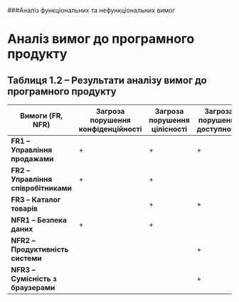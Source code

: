 ###Аналіз функціональних та нефункціональних вимог

# Аналіз вимог до програмного продукту

## Таблиця 1.2 – Результати аналізу вимог до програмного продукту

| **Вимоги (FR, NFR)**                     | **Загроза порушення конфіденційності** | **Загроза порушення цілісності** | **Загроза порушення доступності** |
|-----------------------------------------|---------------------------------------|----------------------------------|-----------------------------------|
| **FR1 – Управління продажами**           | +                                     | +                                | +                                 |
| **FR2 – Управління співробітниками**     | +                                     | +                                |                                   |
| **FR3 – Каталог товарів**                |                                       | +                                | +                                 |
| **NFR1 – Безпека даних**                 | +                                     | +                                |                                   |
| **NFR2 – Продуктивність системи**        |                                       |                                  | +                                 |
| **NFR3 – Сумісність з браузерами**       |                                       |                                  | +                                 |
